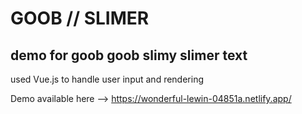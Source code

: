 # GOOB // SLIMER
## demo for goob goob slimy slimer text

used Vue.js to handle user input and rendering

Demo available here --> https://wonderful-lewin-04851a.netlify.app/


